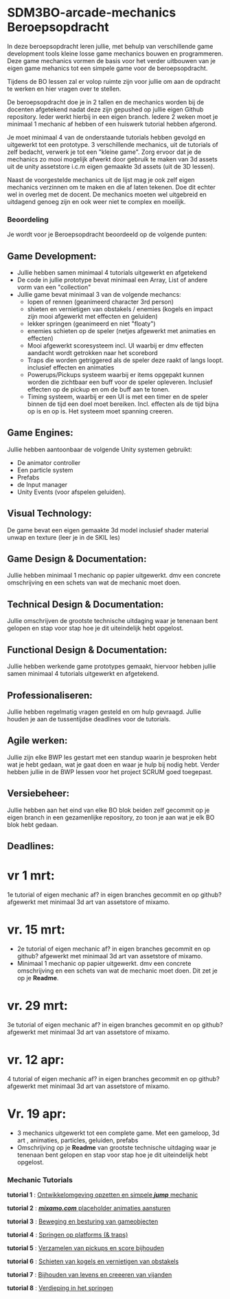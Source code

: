 # SDM3BO-arcade-mechanics Beroepsopdracht

In deze beroepsopdracht leren jullie, met behulp van verschillende game development tools kleine losse game mechanics bouwen en programmeren. Deze game mechanics vormen de basis voor het verder uitbouwen van je eigen game mehanics tot een simpele game voor de beroepsopdracht. 

Tijdens de BO lessen zal er volop ruimte zijn voor jullie om aan de opdracht te werken en hier vragen over te stellen. 

De beroepsopdracht doe je in 2 tallen en de mechanics worden bij de docenten afgetekend nadat deze zijn gepushed op jullie eigen Github repository. Ieder werkt hierbij in een eigen branch. Iedere 2 weken moet je minimaal 1 mechanic af hebben of een huiswerk tutorial hebben afgerond.

Je moet minimaal 4 van de onderstaande tutorials hebben gevolgd en uitgewerkt tot een prototype. 3 verschillende mechanics, uit de tutorials of zelf bedacht, verwerk je tot een "kleine game". Zorg ervoor dat je de mechanics zo mooi mogelijk afwerkt door gebruik te maken van 3d assets uit de unity assetstore i.c.m eigen gemaakte 3d assets (uit de 3D lessen).

Naast de voorgestelde mechanics uit de lijst mag je ook zelf eigen mechanics verzinnen om te maken en die af laten tekenen. Doe dit echter wel in overleg met de docent. De mechanics moeten wel uitgebreid en uitdagend genoeg zijn en ook weer niet te complex en moeilijk.


### Beoordeling

Je wordt voor je Beroepsopdracht beoordeeld op de volgende punten:

## Game Development:

* Jullie hebben samen minimaal 4 tutorials uitgewerkt en afgetekend
* De code in jullie prototype bevat minimaal een Array, List of andere vorm van een "collection"
* Jullie game bevat minimaal 3 van de volgende mechancs:
  * lopen of rennen (geanimeerd character 3rd person)
  * shieten en vernietigen van obstakels / enemies (kogels en impact zijn mooi afgewerkt met effecten en geluiden)
  * lekker springen (geanimeerd en niet "floaty")
  * enemies schieten op de speler (netjes afgewerkt met animaties en effecten)
  * Mooi afgewerkt scoresysteem incl. UI waarbij er dmv effecten aandacht wordt getrokken naar het scorebord
  * Traps die worden getriggered als de speler deze raakt of langs loopt. inclusief effecten en animaties
  * Powerups/Pickups systeem waarbij er items opgepakt kunnen worden die zichtbaar een buff voor de speler opleveren. Inclusief effecten op de pickup en om de buff aan te tonen.
  * Timing systeem, waarbij er een UI is met een timer en de speler binnen de tijd een doel moet bereiken. Incl. effecten als de tijd bijna op is en op is. Het systeem moet spanning creeren.
 
## Game Engines:

Jullie hebben aantoonbaar de volgende Unity systemen gebruikt:
* De animator controller
* Een particle system
* Prefabs
* de Input manager
* Unity Events (voor afspelen geluiden).

## Visual Technology:

De game bevat een eigen gemaakte 3d model inclusief shader material unwap en texture (leer je in de SKIL les)

## Game Design & Documentation:

Jullie hebben minimaal 1 mechanic op papier uitgewerkt. dmv een concrete omschrijving en een schets van wat de mechanic moet doen.

## Technical Design & Documentation:

Jullie omschrijven de grootste technische uitdaging waar je tenenaan bent gelopen en stap voor stap hoe je dit uiteindelijk hebt opgelost.

## Functional Design & Documentation:

Jullie hebben werkende game prototypes gemaakt, hiervoor hebben jullie samen minimaal 4 tutorials uitgewerkt en afgetekend.

## Professionaliseren:

Jullie hebben regelmatig vragen gesteld en om hulp gevraagd. Jullie houden je aan de tussentijdse deadlines voor de tutorials.

## Agile werken:

Jullie zijn elke BWP les gestart met een standup waarin je besproken hebt wat je hebt gedaan, wat je gaat doen en waar je hulp bij nodig hebt. Verder hebben jullie in de BWP lessen voor het project SCRUM goed toegepast.

## Versiebeheer:

Jullie hebben aan het eind van elke BO blok beiden zelf gecommit op je eigen branch in een gezamenlijke repository, zo toon je aan wat je elk BO blok hebt gedaan.


## Deadlines:
# vr 1 mrt:
1e tutorial of eigen mechanic af? in eigen branches gecommit en op github? afgewerkt met minimaal 3d art van assetstore of mixamo.

# vr. 15 mrt:
 * 2e tutorial of eigen mechanic af? in eigen branches gecommit en op github? afgewerkt met minimaal 3d art van assetstore of mixamo.
 * Minimaal 1 mechanic op papier uitgewerkt. dmv een concrete omschrijving en een schets van wat de mechanic moet doen. Dit zet je op je **Readme**.

# vr. 29 mrt:
3e tutorial of eigen mechanic af? in eigen branches gecommit en op github? afgewerkt met minimaal 3d art van assetstore of mixamo.
   
# vr. 12 apr:
4 tutorial of eigen mechanic af? in eigen branches gecommit en op github? afgewerkt met minimaal 3d art van assetstore of mixamo.

# Vr. 19 apr:
 * 3 mechanics uitgewerkt tot een complete game. Met een gameloop, 3d art , animaties,  particles, geluiden, prefabs
 * Omschrijving op je **Readme** van grootste technische uitdaging waar je tenenaan bent gelopen en stap voor stap hoe je dit uiteindelijk hebt opgelost.


### Mechanic Tutorials

**tutorial 1** : [Ontwikkelomgeving opzetten en simpele ***jump*** mechanic](https://github.com/erwinhenraat/SDM3PROG/tree/master/les1)

**tutorial 2** : [***mixamo.com*** placeholder animaties aansturen](https://github.com/erwinhenraat/SDM3PROG/tree/master/les2)

**tutorial 3** : [Beweging en besturing van gameobjecten](https://github.com/erwinhenraat/SDM3PROG/tree/master/les3) 

**tutorial 4** : [Springen op platforms (& traps)](https://github.com/erwinhenraat/SDM3PROG/tree/master/les4)

**tutorial 5** : [Verzamelen van pickups en score bijhouden](https://github.com/erwinhenraat/SDM3PROG/tree/master/les5)

**tutorial 6** : [Schieten van kogels en vernietigen van obstakels](https://github.com/erwinhenraat/SDM3PROG/tree/master/les6)

**tutorial 7** : [Bijhouden van levens en creeeren van vijanden](https://github.com/erwinhenraat/SDM3PROG/tree/master/les7)

**tutorial 8** : [Verdieping in het springen](https://github.com/erwinhenraat/SDM3PROG/tree/master/les8)




